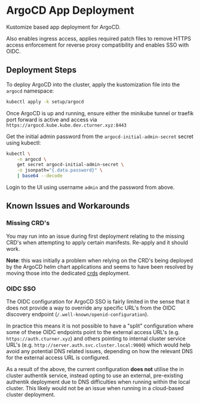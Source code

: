 # ArgoCD App Deployment

Kustomize based app deployment for ArgoCD.

Also enables ingress access, applies required patch files to remove HTTPS access enforcement for reverse proxy compatibility and enables SSO with OIDC.

## Deployment Steps

To deploy ArgoCD into the cluster, apply the kustomization file into the `argocd` namespace:

```sh
kubectl apply -k setup/argocd
```

Once ArgoCD is up and running, ensure either the minikube tunnel or traefik port forward is active and access via `https://argocd.kube.kube.dev.cturner.xyz:8443`

Get the initial admin password from the `argocd-initial-admin-secret` secret using kubectl:

```sh
kubectl \
    -n argocd \
    get secret argocd-initial-admin-secret \
    -o jsonpath="{.data.password}" \
    | base64 --decode
```

Login to the UI using username `admin` and the password from above.

## Known Issues and Workarounds

### Missing CRD's

You may run into an issue during first deployment relating to the missing CRD's when attempting to apply certain manifests. Re-apply and it should work.

**Note**: this was initially a problem when relying on the CRD's being deployed by the ArgoCD helm chart applications and seems to have been resolved by moving those into the dedicated [crds](../crds/README.md) deployment.

### OIDC SSO

The OIDC configuration for ArgoCD SSO is fairly limited in the sense that it does not provide a way to override any specific URL's from the OIDC discovery endpoint (`/.well-known/openid-configuration`).

In practice this means it is not possible to have a "split" configuration where some of these OIDC endpoints point to the external access URL's (e.g. `https://auth.cturner.xyz`) and others pointing to internal cluster service URL's (e.g. `http://server.auth.svc.cluster.local:9000`) which would help avoid any potential DNS related issues, depending on how the relevant DNS for the external access URL is configured.

As a result of the above, the current configuration **does not** utilise the in cluster authentik service, instead opting to use an external, pre-existing authentik deployment due to DNS difficulties when running within the local cluster. This likely would not be an issue when running in a cloud-based cluster deployment.
